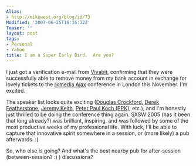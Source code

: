 ```yaml
---
Alias:
- http://mikewest.org/blog/id/73
Modified: '2007-06-25T16:16:32Z'
Teaser: ''
layout: post
tags:
- Personal
- Yahoo
title: I am a Super Early Bird.  Are you?
---
```

I just got a verification e-mail from [Vivabit][], confirming that they were successfully able to remove money from my bank account in exchange for lovely tickets to the [@media Ajax][conf] conference in London this November.  I'm excited.

The speaker list looks quite exciting ([Douglas Crockford][dc], [Derek Featherstone][df], [Jeremy Keith][jk], [Peter Paul Koch (PPK)][ppk], etc.), and I'm honestly just thrilled to be doing the conference thing again.  SXSW 2005 (has it been that long already?) was brilliant, inspiring, and was followed by some of the most productive weeks of my professional life.  With luck, I'll be able to capture that innovative spirit somewhere in a session, or (more likely) a pub afterwards.  :)

So, who else is going?  And what's the best nearby pub for after-session (between-session? :) ) discussions?

[vivabit]: http://www.vivabit.com/ 
[conf]: http://www.vivabit.com/atmediaAjax/ "@media Ajax | London, 19th-20th November, 2007"
[dc]: http://www.crockford.com/ "Douglas Crockford"
[df]: http://boxofchocolates.ca/ "Derek Featherstone: 'Box of Chocolates'"
[jk]: http://adactio.com/ "Jeremy Keith: 'Adactio'"
[ppk]: http://www.quirksmode.org/ "Peter Paul Koch: 'Quirksmode'"